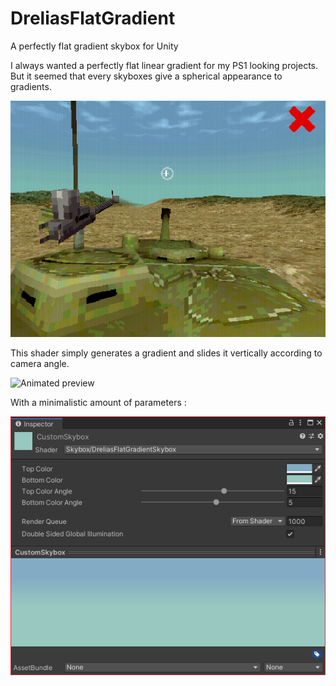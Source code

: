 # DreliasFlatGradient
A perfectly flat gradient skybox for Unity

I always wanted a perfectly flat linear gradient for my PS1 looking projects. But it seemed that every skyboxes give a spherical appearance to gradients.

![Bad skybox](https://github.com/DreliasJackCarter/DreliasFlatGradient/blob/main/Previews/BadSkybox.png)

This shader simply generates a gradient and slides it vertically according to camera angle.

![Animated preview](https://github.com/DreliasJackCarter/DreliasFlatGradient/blob/Previews/main/Preview.gif)

With a minimalistic amount of parameters :

![Parameters](https://github.com/DreliasJackCarter/DreliasFlatGradient/blob/main/Previews/Inspector.png)